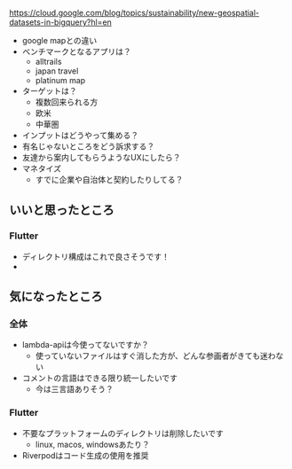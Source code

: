 
https://cloud.google.com/blog/topics/sustainability/new-geospatial-datasets-in-bigquery?hl=en

- google mapとの違い
- ベンチマークとなるアプリは？
	- alltrails
	- japan travel
	- platinum map
- ターゲットは？
	- 複数回来られる方
	- 欧米
	- 中華圏
- インプットはどうやって集める？
- 有名じゃないところをどう訴求する？
- 友達から案内してもらうようなUXにしたら？
- マネタイズ
	- すでに企業や自治体と契約したりしてる？


## いいと思ったところ
### Flutter
- ディレクトリ構成はこれで良さそうです！
- 

## 気になったところ
### 全体
- lambda-apiは今使ってないですか？
	- 使っていないファイルはすぐ消した方が、どんな参画者がきても迷わない
- コメントの言語はできる限り統一したいです
	- 今は三言語ありそう？

### Flutter
- 不要なプラットフォームのディレクトリは削除したいです
	- linux, macos, windowsあたり？
- Riverpodはコード生成の使用を推奨